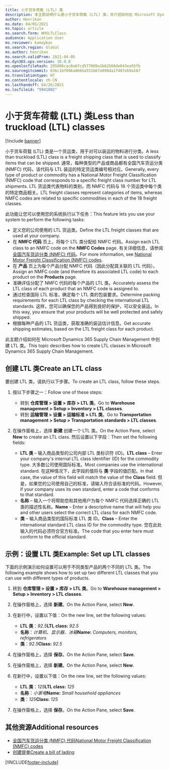 ```yaml
---
title: 小于货车荷载 (LTL) 类
description: 本主题说明什么是小于货车荷载 (LTL) 类，并介绍如何在 Microsoft Dynamics 365 Supply Chain Management 中进行设置。
author: Henrikan
ms.date: 04/05/2021
ms.topic: article
ms.search.form: WHSLTLClass
audience: Application User
ms.reviewer: kamaybac
ms.search.region: Global
ms.author: henrikan
ms.search.validFrom: 2021-04-05
ms.dyn365.ops.version: 10.0.8
ms.openlocfilehash: 295006cac0a67cd577809a1b62566de043ea55fb
ms.sourcegitcommit: 636c1bf096a8666a551b67e898da1f48feb9a187
ms.translationtype: HT
ms.contentlocale: zh-CN
ms.lasthandoff: 04/26/2021
ms.locfileid: "5941802"
---
```

# <a name="less-than-truckload-ltl-classes"></a><span data-ttu-id="38f4b-103">小于货车荷载 (LTL) 类</span><span class="sxs-lookup"><span data-stu-id="38f4b-103">Less than truckload (LTL) classes</span></span>

[!include [banner](../includes/banner.md)]

<span data-ttu-id="38f4b-104">小于货车荷载 (LTL) 类是一个货运类，用于对可以装运的物料进行分类。</span><span class="sxs-lookup"><span data-stu-id="38f4b-104">A less than truckload (LTL) class is a freight shipping class that is used to classify items that can be shipped.</span></span> <span data-ttu-id="38f4b-105">通常，每种类型的产品或商品都有全国汽车货运分类 (NMFC) 代码，该代码与 LTL 装运的特定货运类编号相对应。</span><span class="sxs-lookup"><span data-stu-id="38f4b-105">Generally, every type of product or commodity has a National Motor Freight Classification (NMFC) code that corresponds to a specific freight class number for LTL shipments.</span></span> <span data-ttu-id="38f4b-106">LTL 货运类代表物料的类别，而 NMFC 代码与 18 个货运类中每个类的特定商品相关。</span><span class="sxs-lookup"><span data-stu-id="38f4b-106">LTL freight classes represent categories of items, whereas NMFC codes are related to specific commodities in each of the 18 freight classes.</span></span>

<span data-ttu-id="38f4b-107">此功能让您可以使用您的系统执行以下任务：</span><span class="sxs-lookup"><span data-stu-id="38f4b-107">This feature lets you use your system to perform the following tasks:</span></span>

- <span data-ttu-id="38f4b-108">定义您的公司使用的 LTL 货运类。</span><span class="sxs-lookup"><span data-stu-id="38f4b-108">Define the LTL freight classes that are used at your company.</span></span>
- <span data-ttu-id="38f4b-109">在 **NMFC 代码** 页上，将每个 LTL 类分配给 NMFC 代码。</span><span class="sxs-lookup"><span data-stu-id="38f4b-109">Assign each LTL class to an NMFC code on the **NMFC Codes** page.</span></span> <span data-ttu-id="38f4b-110">有关详细信息，请参阅[全国汽车货运分类 (NMFC) 代码](nmfc-codes.md)。</span><span class="sxs-lookup"><span data-stu-id="38f4b-110">For more information, see [National Motor Freight Classification (NMFC) codes](nmfc-codes.md).</span></span>
- <span data-ttu-id="38f4b-111">在 **产品** 页上为每个产品分配 NMFC 代码（因此分配其关联的 LTL 代码）。</span><span class="sxs-lookup"><span data-stu-id="38f4b-111">Assign an NMFC code (and therefore its associated LTL code) to each product on the **Products** page.</span></span>
- <span data-ttu-id="38f4b-112">准确评估分配了 NMFC 代码的每个产品的 LTL 类。</span><span class="sxs-lookup"><span data-stu-id="38f4b-112">Accurately assess the LTL class of each product that an NMFC code is assigned to.</span></span>
- <span data-ttu-id="38f4b-113">通过检查国际 LTL 标准，确定每个 LTL 类的包装要求。</span><span class="sxs-lookup"><span data-stu-id="38f4b-113">Determine packing requirements for each LTL class by checking the international LTL standards.</span></span> <span data-ttu-id="38f4b-114">这样，您可以确保您的产品得到良好的保护，可以安全装运。</span><span class="sxs-lookup"><span data-stu-id="38f4b-114">In this way, you ensure that your products will be well protected and safely shipped.</span></span>
- <span data-ttu-id="38f4b-115">根据每种产品的 LTL 货运类，获取准确的装运估计信息。</span><span class="sxs-lookup"><span data-stu-id="38f4b-115">Get accurate shipping estimates, based on the LTL freight class for each product.</span></span>

<span data-ttu-id="38f4b-116">此主题介绍如何在 Microsoft Dynamics 365 Supply Chain Management 中创建 LTL 类。</span><span class="sxs-lookup"><span data-stu-id="38f4b-116">This topic describes how to create LTL classes in Microsoft Dynamics 365 Supply Chain Management.</span></span>

## <a name="create-an-ltl-class"></a><span data-ttu-id="38f4b-117">创建 LTL 类</span><span class="sxs-lookup"><span data-stu-id="38f4b-117">Create an LTL class</span></span>

<span data-ttu-id="38f4b-118">要创建 LTL 类，请执行以下步骤。</span><span class="sxs-lookup"><span data-stu-id="38f4b-118">To create an LTL class, follow these steps.</span></span>

1. <span data-ttu-id="38f4b-119">按以下步骤之一：</span><span class="sxs-lookup"><span data-stu-id="38f4b-119">Follow one of these steps:</span></span>

    - <span data-ttu-id="38f4b-120">转到 **仓库管理 \> 设置 \> 库存 \> LTL 类**。</span><span class="sxs-lookup"><span data-stu-id="38f4b-120">Go to **Warehouse management \> Setup \> Inventory \> LTL classes**.</span></span>
    - <span data-ttu-id="38f4b-121">转到 **运输管理 \> 设置 \> 运输标准 \> LTL 类**。</span><span class="sxs-lookup"><span data-stu-id="38f4b-121">Go to **Transportation management \> Setup \> Transportation standards \> LTL classes**.</span></span>

2. <span data-ttu-id="38f4b-122">在操作窗格上，选择 **新建** 创建一个 LTL 类。</span><span class="sxs-lookup"><span data-stu-id="38f4b-122">On the Action Pane, select **New** to create an LTL class.</span></span> <span data-ttu-id="38f4b-123">然后设置以下字段：</span><span class="sxs-lookup"><span data-stu-id="38f4b-123">Then set the following fields:</span></span>

    - <span data-ttu-id="38f4b-124">**LTL 类** – 输入商品类型的公司内部 LTL 类标识符 (ID)。</span><span class="sxs-lookup"><span data-stu-id="38f4b-124">**LTL class** – Enter your company's internal LTL class identifier (ID) for the commodity type.</span></span> <span data-ttu-id="38f4b-125">大多数公司使用国际标准。</span><span class="sxs-lookup"><span data-stu-id="38f4b-125">Most companies use the international standard.</span></span> <span data-ttu-id="38f4b-126">在这种情况下，此字段的值将与 **类** 字段的值匹配。</span><span class="sxs-lookup"><span data-stu-id="38f4b-126">In that case, the value of this field will match the value of the **Class** field.</span></span> <span data-ttu-id="38f4b-127">但是，如果您的公司使用自己的标准，请输入符合该标准的代码。</span><span class="sxs-lookup"><span data-stu-id="38f4b-127">However, if your company uses its own standard, enter a code that conforms to that standard.</span></span>
    - <span data-ttu-id="38f4b-128">**名称** – 输入一个将帮助您和其他用户为每个 NMFC 代码选择正确的 LTL 类的描述性名称。</span><span class="sxs-lookup"><span data-stu-id="38f4b-128">**Name** – Enter a descriptive name that will help you and other users select the correct LTL class for each NMFC code.</span></span>
    - <span data-ttu-id="38f4b-129">**类** – 输入商品类型的国际标准 LTL 类 ID。</span><span class="sxs-lookup"><span data-stu-id="38f4b-129">**Class** – Enter the international standard LTL class ID for the commodity type.</span></span> <span data-ttu-id="38f4b-130">您在此处输入的代码必须符合官方标准。</span><span class="sxs-lookup"><span data-stu-id="38f4b-130">The code that you enter here must conform to the official standard.</span></span>

## <a name="example-set-up-ltl-classes"></a><span data-ttu-id="38f4b-131">示例：设置 LTL 类</span><span class="sxs-lookup"><span data-stu-id="38f4b-131">Example: Set up LTL classes</span></span>

<span data-ttu-id="38f4b-132">下面的示例演示如何设置可以用于不同类型产品的两个不同的 LTL 类。</span><span class="sxs-lookup"><span data-stu-id="38f4b-132">The following example shows how to set up two different LTL classes that you can use with different types of products.</span></span>

1. <span data-ttu-id="38f4b-133">转到 **仓库管理 \> 设置 \> 库存 \> LTL 类**。</span><span class="sxs-lookup"><span data-stu-id="38f4b-133">Go to **Warehouse management \> Setup \> Inventory \> LTL classes**.</span></span>
1. <span data-ttu-id="38f4b-134">在操作窗格上，选择 **新建**。</span><span class="sxs-lookup"><span data-stu-id="38f4b-134">On the Action Pane, select **New**.</span></span>
1. <span data-ttu-id="38f4b-135">在新行中，设置以下值：</span><span class="sxs-lookup"><span data-stu-id="38f4b-135">On the new line, set the following values:</span></span>

    - <span data-ttu-id="38f4b-136">**LTL 类**：*92.5*</span><span class="sxs-lookup"><span data-stu-id="38f4b-136">**LTL class:** *92.5*</span></span>
    - <span data-ttu-id="38f4b-137">**名称**：*计算机、显示器、冰箱*</span><span class="sxs-lookup"><span data-stu-id="38f4b-137">**Name:** *Computers, monitors, refrigerators*</span></span>
    - <span data-ttu-id="38f4b-138">**类**：*92.5*</span><span class="sxs-lookup"><span data-stu-id="38f4b-138">**Class:** *92.5*</span></span>

1. <span data-ttu-id="38f4b-139">在操作窗格上，选择 **保存**。</span><span class="sxs-lookup"><span data-stu-id="38f4b-139">On the Action Pane, select **Save**.</span></span>
1. <span data-ttu-id="38f4b-140">在操作窗格上，选择 **新建**。</span><span class="sxs-lookup"><span data-stu-id="38f4b-140">On the Action Pane, select **New**.</span></span>
1. <span data-ttu-id="38f4b-141">在新行中，设置以下值：</span><span class="sxs-lookup"><span data-stu-id="38f4b-141">On the new line, set the following values:</span></span>

    - <span data-ttu-id="38f4b-142">**LTL 类**：*125*</span><span class="sxs-lookup"><span data-stu-id="38f4b-142">**LTL class:** *125*</span></span>
    - <span data-ttu-id="38f4b-143">**名称**：*小家电*</span><span class="sxs-lookup"><span data-stu-id="38f4b-143">**Name:** *Small household appliances*</span></span>
    - <span data-ttu-id="38f4b-144">**类**：*125*</span><span class="sxs-lookup"><span data-stu-id="38f4b-144">**Class:** *125*</span></span>

1. <span data-ttu-id="38f4b-145">在操作窗格上，选择 **保存**。</span><span class="sxs-lookup"><span data-stu-id="38f4b-145">On the Action Pane, select **Save**.</span></span>

## <a name="additional-resources"></a><span data-ttu-id="38f4b-146">其他资源</span><span class="sxs-lookup"><span data-stu-id="38f4b-146">Additional resources</span></span>

- [<span data-ttu-id="38f4b-147">全国汽车货运分类 (NMFC) 代码</span><span class="sxs-lookup"><span data-stu-id="38f4b-147">National Motor Freight Classification (NMFC) codes</span></span>](nmfc-codes.md)
- [<span data-ttu-id="38f4b-148">创建提单</span><span class="sxs-lookup"><span data-stu-id="38f4b-148">Create a bill of lading</span></span>](create-bill-of-lading.md)

[!INCLUDE[footer-include](../../includes/footer-banner.md)]
